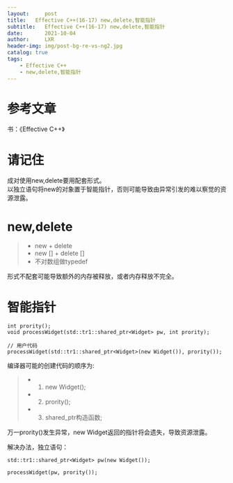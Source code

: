 ```yaml
---
layout:     post
title:   Effective C++(16-17) new,delete,智能指针
subtitle:   Effective C++(16-17) new,delete,智能指针
date:       2021-10-04
author:     LXR
header-img: img/post-bg-re-vs-ng2.jpg
catalog: true
tags:
    - Effective C++
    - new,delete,智能指针
---
```


# 参考文章
书：《Effective C++》

# 请记住
成对使用new,delete要用配套形式。  
以独立语句将new的对象置于智能指针，否则可能导致由异常引发的难以察觉的资源泄露。  
# new,delete
> * new + delete
> * new [] + delete []
> * 不对数组做typedef

形式不配套可能导致额外的内存被释放，或者内存释放不完全。  

# 智能指针
```
int prority();
void processWidget(std::tr1::shared_ptr<Widget> pw, int prority);

// 用户代码
processWidget(std::tr1::shared_ptr<Widget>(new Widget()), prority());
```

编译器可能的创建代码的顺序为:
> * 1. new Widget(); 
> * 2. prority(); 
> * 3. shared_ptr构造函数;

万一prority()发生异常，new Widget返回的指针将会遗失，导致资源泄露。  

解决办法，独立语句：
```
std::tr1::shared_ptr<Widget> pw(new Widget());

processWidget(pw, prority());
```

